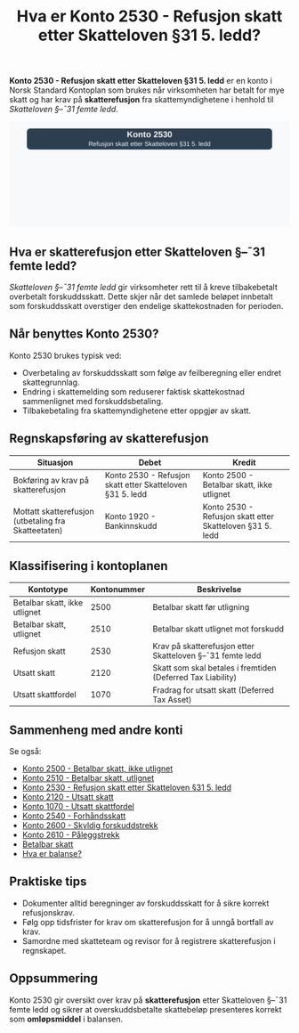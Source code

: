 ﻿---
title: "Hva er Konto 2530 - Refusjon skatt etter Skatteloven §31 5. ledd?"
seoTitle: "Konto 2530 | Refusjon skatt Skatteloven §31 5. ledd | Kontoplan"
description: "Konto 2530 brukes når virksomheten har krav på skatterefusjon etter Skatteloven §31 femte ledd. Lær når kontoen benyttes, bokføring, klassifisering og sammenheng med andre skatt-konti."
summary: "Konto 2530: refusjon av skatt etter Skatteloven §31 femte ledd. Bruk og bokføring."
---

**Konto 2530 - Refusjon skatt etter Skatteloven §31 5. ledd** er en konto i Norsk Standard Kontoplan som brukes når virksomheten har betalt for mye skatt og har krav på **skatterefusjon** fra skattemyndighetene i henhold til _Skatteloven §–¯31 femte ledd_.

![Illustrasjon av konto 2530 Refusjon skatt etter Skatteloven §31 5. ledd](2530-refusjon-skatt-etter-skatteloven-31-5-ledd-image.svg)

## Hva er skatterefusjon etter Skatteloven §–¯31 femte ledd?

_Skatteloven §–¯31 femte ledd_ gir virksomheter rett til å kreve tilbakebetalt overbetalt forskuddsskatt. Dette skjer når det samlede beløpet innbetalt som forskuddsskatt overstiger den endelige skattekostnaden for perioden.

## Når benyttes Konto 2530?

Konto 2530 brukes typisk ved:

* Overbetaling av forskuddsskatt som følge av feilberegning eller endret skattegrunnlag.
* Endring i skattemelding som reduserer faktisk skattekostnad sammenlignet med forskuddsbetaling.
* Tilbakebetaling fra skattemyndighetene etter oppgjør av skatt.

## Regnskapsføring av skatterefusjon

| Situasjon                                             | Debet                                                            | Kredit                                                                                             |
|-------------------------------------------------------|------------------------------------------------------------------|----------------------------------------------------------------------------------------------------|
| Bokføring av krav på skatterefusjon                    | Konto 2530 - Refusjon skatt etter Skatteloven §31 5. ledd       | Konto 2500 - Betalbar skatt, ikke utlignet                                                         |
| Mottatt skatterefusjon (utbetaling fra Skatteetaten)   | Konto 1920 - Bankinnskudd                                        | Konto 2530 - Refusjon skatt etter Skatteloven §31 5. ledd                                           |

## Klassifisering i kontoplanen

| Kontotype                     | Kontonummer | Beskrivelse                                                 |
|-------------------------------|-------------|-------------------------------------------------------------|
| Betalbar skatt, ikke utlignet | 2500        | Betalbar skatt før utligning                                |
| Betalbar skatt, utlignet      | 2510        | Betalbar skatt utlignet mot forskudd                        |
| Refusjon skatt                | 2530        | Krav på skatterefusjon etter Skatteloven §–¯31 femte ledd     |
| Utsatt skatt                  | 2120        | Skatt som skal betales i fremtiden (Deferred Tax Liability) |
| Utsatt skattfordel            | 1070        | Fradrag for utsatt skatt (Deferred Tax Asset)               |

## Sammenheng med andre konti

Se også:

* [Konto 2500 - Betalbar skatt, ikke utlignet](/blogs/kontoplan/2500-betalbar-skatt-ikke-utlignet "Konto 2500 - Betalbar skatt, ikke utlignet")
* [Konto 2510 - Betalbar skatt, utlignet](/blogs/kontoplan/2510-betalbar-skatt-utlignet "Konto 2510 - Betalbar skatt, utlignet")
* [Konto 2530 - Refusjon skatt etter Skatteloven §31 5. ledd](/blogs/kontoplan/2530-refusjon-skatt-etter-skatteloven-31-5-ledd "Konto 2530 - Refusjon skatt etter Skatteloven §31 5. ledd")
* [Konto 2120 - Utsatt skatt](/blogs/kontoplan/2120-utsatt-skatt "Konto 2120 - Utsatt skatt")
* [Konto 1070 - Utsatt skattfordel](/blogs/kontoplan/1070-utsatt-skattfordel "Konto 1070 - Utsatt skattfordel")
* [Konto 2540 - Forhåndsskatt](/blogs/kontoplan/2540-forhaandskatt "Konto 2540 - Forhåndsskatt")
* [Konto 2600 - Skyldig forskuddstrekk](/blogs/kontoplan/2600-forskuddstrekk "Konto 2600 - Skyldig forskuddstrekk")
* [Konto 2610 - Påleggstrekk](/blogs/kontoplan/2610-paalleggstrekk "Konto 2610 - Påleggstrekk")
* [Betalbar skatt](/blogs/regnskap/betalbar-skatt "Betalbar skatt – Komplett guide til beregning og håndtering")
* [Hva er balanse?](/blogs/regnskap/hva-er-balanse "Hva er Balanse?")

## Praktiske tips

* Dokumenter alltid beregninger av forskuddsskatt for å sikre korrekt refusjonskrav.
* Følg opp tidsfrister for krav om skatterefusjon for å unngå bortfall av krav.
* Samordne med skatteteam og revisor for å registrere skatterefusjon i regnskapet.

## Oppsummering

Konto 2530 gir oversikt over krav på **skatterefusjon** etter Skatteloven §–¯31 femte ledd og sikrer at overskuddsbetalte skattebeløp presenteres korrekt som **omløpsmiddel** i balansen.






